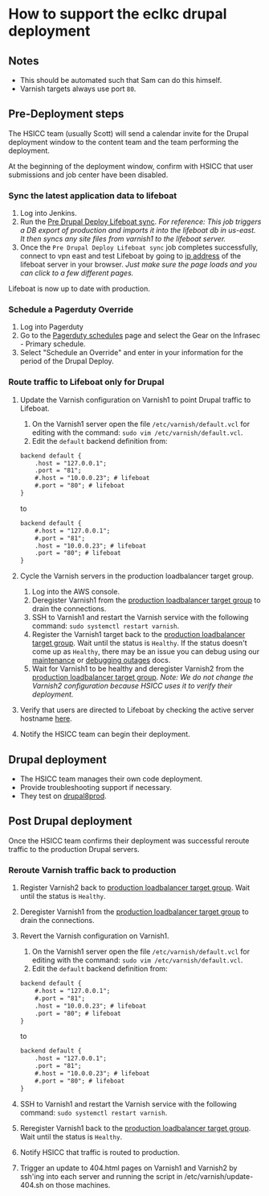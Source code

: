 # How to support the eclkc drupal deployment

## Notes

- This should be automated such that Sam can do this himself.
- Varnish targets always use port `80`.

## Pre-Deployment steps

The HSICC team (usually Scott) will send a calendar invite for the Drupal deployment window to the content team and the team performing the deployment.

At the beginning of the deployment window, confirm with HSICC that user submissions and job center have been disabled.

### Sync the latest application data to lifeboat

1. Log into Jenkins.
1. Run the [Pre Drupal Deploy Lifeboat sync](https://jenkins.eclkc.info/job/Pre%20Drupal%20Deploy%20Lifeboat%20sync/).
   _For reference: This job triggers a DB export of production and imports it into the lifeboat db in us-east. It then syncs any site files from varnish1 to the lifeboat server._
1. Once the `Pre Drupal Deploy Lifeboat sync` job completes successfully, connect to vpn east and test Lifeboat by going to [ip address](http://10.0.0.23) of the lifeboat server in your browser.
   _Just make sure the page loads and you can click to a few different pages._

Lifeboat is now up to date with production.

### Schedule a Pagerduty Override

1. Log into Pagerduty
2. Go to the [Pagerduty schedules](https://headstarthosting.pagerduty.com/schedules) page and select the Gear on the Infrasec - Primary schedule.
3. Select "Schedule an Override" and enter in your information for the period of the Drupal Deploy.

### Route traffic to Lifeboat only for Drupal

1. Update the Varnish configuration on Varnish1 to point Drupal traffic to Lifeboat.

   1. On the Varnish1 server open the file `/etc/varnish/default.vcl` for editing with the command: `sudo vim /etc/varnish/default.vcl`.
   1. Edit the `default` backend definition from:

   ```txt
   backend default {
       .host = "127.0.0.1";
       .port = "81";
       #.host = "10.0.0.23"; # lifeboat
       #.port = "80"; # lifeboat
   }
   ```

   to

   ```txt
   backend default {
       #.host = "127.0.0.1";
       #.port = "81";
       .host = "10.0.0.23"; # lifeboat
       .port = "80"; # lifeboat
   }
   ```

1. Cycle the Varnish servers in the production loadbalancer target group.

   1. Log into the AWS console.
   1. Deregister Varnish1 from the [production loadbalancer target group][1] to drain the connections.
   1. SSH to Varnish1 and restart the Varnish service with the following command: `sudo systemctl restart varnish`.
   1. Register the Varnish1 target back to the [production loadbalancer target group][1]. Wait until the status is `Healthy`. If the status doesn't come up as `Healthy`, there may be an issue you can debug using our [maintenance](maintenance.md) or [debugging outages](debugging-outages.md) docs.
   1. Wait for Varnish1 to be healthy and deregister Varnish2 from the [production loadbalancer target group][1]. _Note: We do not change the Varnish2 configuration because HSICC uses it to verify their deployment._

1. Verify that users are directed to Lifeboat by checking the active server hostname [here](https://eclkc.ohs.acf.hhs.gov/gethostname.php).

1. Notify the HSICC team can begin their deployment.

## Drupal deployment

- The HSICC team manages their own code deployment.
- Provide troubleshooting support if necessary.
- They test on [drupal8prod](https://drupal8prod.eclkc.info/).

## Post Drupal deployment

Once the HSICC team confirms their deployment was successful reroute traffic to the production Drupal servers.

### Reroute Varnish traffic back to production

1. Register Varnish2 back to [production loadbalancer target group][1]. Wait until the status is `Healthy`.

1. Deregister Varnish1 from the [production loadbalancer target group][1] to drain the connections.

1. Revert the Varnish configuration on Varnish1.

   1. On the Varnish1 server open the file `/etc/varnish/default.vcl` for editing with the command: `sudo vim /etc/varnish/default.vcl`.
   1. Edit the `default` backend definition from:

   ```txt
   backend default {
       #.host = "127.0.0.1";
       #.port = "81";
       .host = "10.0.0.23"; # lifeboat
       .port = "80"; # lifeboat
   }
   ```

   to

   ```txt
   backend default {
       .host = "127.0.0.1";
       .port = "81";
       #.host = "10.0.0.23"; # lifeboat
       #.port = "80"; # lifeboat
   }
   ```

1. SSH to Varnish1 and restart the Varnish service with the following command: `sudo systemctl restart varnish`.

1. Reregister Varnish1 back to the [production loadbalancer target group][1]. Wait until the status is `Healthy`.

1. Notify HSICC that traffic is routed to production.

1. Trigger an update to 404.html pages on Varnish1 and Varnish2 by ssh'ing into each server and running the script in /etc/varnish/update-404.sh on those machines.

[1]: https://console.aws.amazon.com/ec2/home?region=us-east-1#TargetGroup:targetGroupArn=arn:aws:elasticloadbalancing:us-east-1:802093990117:targetgroup/ECLKC-Reader-HTTPS/203a044ad376dddf

